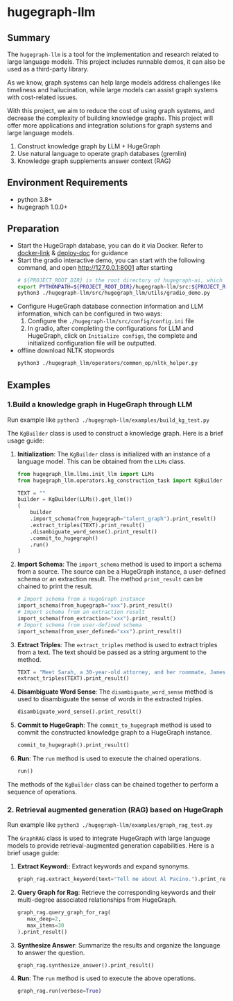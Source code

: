 # hugegraph-llm

## Summary

The `hugegraph-llm` is a tool for the implementation and research related to large language models.
This project includes runnable demos, it can also be used as a third-party library.

As we know, graph systems can help large models address challenges like timeliness and hallucination,
while large models can assist graph systems with cost-related issues.

With this project, we aim to reduce the cost of using graph systems, and decrease the complexity of 
building knowledge graphs. This project will offer more applications and integration solutions for 
graph systems and large language models.
1.  Construct knowledge graph by LLM + HugeGraph
2.  Use natural language to operate graph databases (gremlin)
3.  Knowledge graph supplements answer context (RAG)

## Environment Requirements

- python 3.8+ 
- hugegraph 1.0.0+

## Preparation

- Start the HugeGraph database, you can do it via Docker. Refer to [docker-link](https://hub.docker.com/r/hugegraph/hugegraph) & [deploy-doc](https://hugegraph.apache.org/docs/quickstart/hugegraph-server/#31-use-docker-container-convenient-for-testdev) for guidance
- Start the gradio interactive demo, you can start with the following command, and open http://127.0.0.1:8001 after starting
    ```bash
    # ${PROJECT_ROOT_DIR} is the root directory of hugegraph-ai, which needs to be configured by yourself
    export PYTHONPATH=${PROJECT_ROOT_DIR}/hugegraph-llm/src:${PROJECT_ROOT_DIR}/hugegraph-python-client/src
    python3 ./hugegraph-llm/src/hugegraph_llm/utils/gradio_demo.py
   ```
- Configure HugeGraph database connection information and LLM information, which can be configured in two ways:
  1. Configure the `./hugegraph-llm/src/config/config.ini` file
  2. In gradio, after completing the configurations for LLM and HugeGraph, click on `Initialize configs`, the complete and initialized configuration file will be outputted.
- offline download NLTK stopwords
    ```bash
    python3 ./hugegraph_llm/operators/common_op/nltk_helper.py
    ```

## Examples

### 1.Build a knowledge graph in HugeGraph through LLM

Run example like `python3 ./hugegraph-llm/examples/build_kg_test.py`

The `KgBuilder` class is used to construct a knowledge graph. Here is a brief usage guide:

1. **Initialization**: The `KgBuilder` class is initialized with an instance of a language model. This can be obtained from the `LLMs` class.

    ```python
    from hugegraph_llm.llms.init_llm import LLMs
    from hugegraph_llm.operators.kg_construction_task import KgBuilder
    
    TEXT = ""
    builder = KgBuilder(LLMs().get_llm())
    (
        builder
        .import_schema(from_hugegraph="talent_graph").print_result()
        .extract_triples(TEXT).print_result()
        .disambiguate_word_sense().print_result()
        .commit_to_hugegraph()
        .run()
    )
    ```

2. **Import Schema**: The `import_schema` method is used to import a schema from a source. The source can be a HugeGraph instance, a user-defined schema or an extraction result. The method `print_result` can be chained to print the result.

    ```python
    # Import schema from a HugeGraph instance
    import_schema(from_hugegraph="xxx").print_result()
    # Import schema from an extraction result
    import_schema(from_extraction="xxx").print_result()
    # Import schema from user-defined schema
    import_schema(from_user_defined="xxx").print_result()
    ```

3. **Extract Triples**: The `extract_triples` method is used to extract triples from a text. The text should be passed as a string argument to the method.

    ```python
    TEXT = "Meet Sarah, a 30-year-old attorney, and her roommate, James, whom she's shared a home with since 2010."
    extract_triples(TEXT).print_result()
    ```

4. **Disambiguate Word Sense**: The `disambiguate_word_sense` method is used to disambiguate the sense of words in the extracted triples.

    ```python
    disambiguate_word_sense().print_result()
    ```

5. **Commit to HugeGraph**: The `commit_to_hugegraph` method is used to commit the constructed knowledge graph to a HugeGraph instance.

    ```python
    commit_to_hugegraph().print_result()
    ```

6. **Run**: The `run` method is used to execute the chained operations.

    ```python
    run()
    ```

The methods of the `KgBuilder` class can be chained together to perform a sequence of operations.

### 2. Retrieval augmented generation (RAG) based on HugeGraph

Run example like `python3 ./hugegraph-llm/examples/graph_rag_test.py`

The `GraphRAG` class is used to  integrate HugeGraph with large language models to provide retrieval-augmented generation capabilities. Here is a brief usage guide:

1. **Extract Keyword:**: Extract keywords and expand synonyms.
    
    ```python
    graph_rag.extract_keyword(text="Tell me about Al Pacino.").print_result()
    ```

2. **Query Graph for Rag**: Retrieve the corresponding keywords and their multi-degree associated relationships from HugeGraph.

     ```python
     graph_rag.query_graph_for_rag(
        max_deep=2,
        max_items=30
     ).print_result()
     ```
3. **Synthesize Answer**: Summarize the results and organize the language to answer the question.

    ```python
    graph_rag.synthesize_answer().print_result()
    ```

4. **Run**: The `run` method is used to execute the above operations.

    ```python
    graph_rag.run(verbose=True)
    ```
